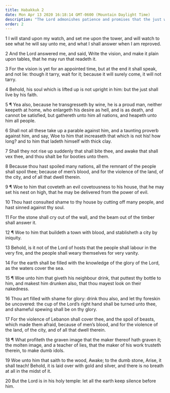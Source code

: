 ```yaml
---
title: Habakkuk 2
date: Mon Apr 13 2020 16:18:14 GMT-0600 (Mountain Daylight Time)
description: "The Lord admonishes patience and promises that the just will live by faith—The earth will be filled with knowledge about God—Idols have no power."
order: 2
---
```


1 I will stand upon my watch, and set me upon the tower, and will watch to see what he will say unto me, and what I shall answer when I am reproved.

2 And the Lord answered me, and said, Write the vision, and make it plain upon tables, that he may run that readeth it.

3 For the vision is yet for an appointed time, but at the end it shall speak, and not lie: though it tarry, wait for it; because it will surely come, it will not tarry.

4 Behold, his soul which is lifted up is not upright in him: but the just shall live by his faith.

5 ¶ Yea also, because he transgresseth by wine, he is a proud man, neither keepeth at home, who enlargeth his desire as hell, and is as death, and cannot be satisfied, but gathereth unto him all nations, and heapeth unto him all people.

6 Shall not all these take up a parable against him, and a taunting proverb against him, and say, Woe to him that increaseth that which is not his! how long? and to him that ladeth himself with thick clay.

7 Shall they not rise up suddenly that shall bite thee, and awake that shall vex thee, and thou shalt be for booties unto them.

8 Because thou hast spoiled many nations, all the remnant of the people shall spoil thee; because of men’s blood, and for the violence of the land, of the city, and of all that dwell therein.

9 ¶ Woe to him that coveteth an evil covetousness to his house, that he may set his nest on high, that he may be delivered from the power of evil.

10 Thou hast consulted shame to thy house by cutting off many people, and hast sinned against thy soul.

11 For the stone shall cry out of the wall, and the beam out of the timber shall answer it.

12 ¶ Woe to him that buildeth a town with blood, and stablisheth a city by iniquity.

13 Behold, is it not of the Lord of hosts that the people shall labour in the very fire, and the people shall weary themselves for very vanity.

14 For the earth shall be filled with the knowledge of the glory of the Lord, as the waters cover the sea.

15 ¶ Woe unto him that giveth his neighbour drink, that puttest thy bottle to him, and makest him drunken also, that thou mayest look on their nakedness.

16 Thou art filled with shame for glory: drink thou also, and let thy foreskin be uncovered: the cup of the Lord’s right hand shall be turned unto thee, and shameful spewing shall be on thy glory.

17 For the violence of Lebanon shall cover thee, and the spoil of beasts, which made them afraid, because of men’s blood, and for the violence of the land, of the city, and of all that dwell therein.

18 ¶ What profiteth the graven image that the maker thereof hath graven it; the molten image, and a teacher of lies, that the maker of his work trusteth therein, to make dumb idols.

19 Woe unto him that saith to the wood, Awake; to the dumb stone, Arise, it shall teach! Behold, it is laid over with gold and silver, and there is no breath at all in the midst of it.

20 But the Lord is in his holy temple: let all the earth keep silence before him.
